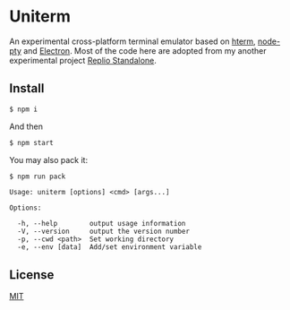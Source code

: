 Uniterm
=======
An experimental cross-platform terminal emulator based on [hterm](https://chromium.googlesource.com/apps/libapps/+/master/hterm), [node-pty](https://github.com/Tyriar/node-pty) and [Electron](https://electron.atom.io). Most of the code here are adopted from my another experimental project [Replio Standalone](https://github.com/JLChnToZ/replio/tree/standalone).

Install
-------
```bash
$ npm i
```
And then
```bash
$ npm start
```

You may also pack it:
```bash
$ npm run pack
```

```
Usage: uniterm [options] <cmd> [args...]

Options:

  -h, --help        output usage information
  -V, --version     output the version number
  -p, --cwd <path>  Set working directory
  -e, --env [data]  Add/set environment variable
```

License
-------
[MIT](LICENSE)
